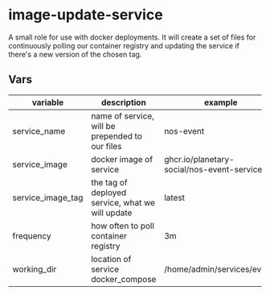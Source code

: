 # image-update-service

A small role for use with docker deployments. It will create a set of files for
continuously polling our container registry and updating the service if there's
a new version of the chosen tag.

## Vars

| variable          | description                                      | example                                    |
|-------------------|--------------------------------------------------|--------------------------------------------|
| service_name      | name of service, will be prepended to our files  | nos-event                                  |
| service_image     | docker image of service                          | ghcr.io/planetary-social/nos-event-service |
| service_image_tag | the tag of deployed service, what we will update | latest                                     |
| frequency         | how often to poll container registry             | 3m                                         |
| working_dir       | location of service docker_compose               | /home/admin/services/events                |


